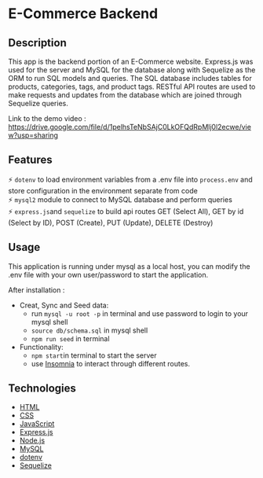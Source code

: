# E-Commerce Backend

## Description 

This app is the backend portion of an E-Commerce website. Express.js was used for the server and MySQL for the database along with Sequelize as the ORM to run SQL models and queries. The SQL database includes tables for products, categories, tags, and product tags. RESTful API routes are used to make requests and updates from the database which are joined through Sequelize queries.

Link to the demo video : https://drive.google.com/file/d/1pelhsTeNbSAjC0LkOFQdRpMlj0l2ecwe/view?usp=sharing

## Features 

⚡️ `dotenv` to load environment variables from a .env file into `process.env` and store configuration in the environment separate from code \
⚡️ `mysql2` module to connect to MySQL database and perform queries\
⚡️ `express.js`and `sequelize` to build api routes GET (Select All), GET by id (Select by ID), POST (Create), PUT (Update), DELETE (Destroy)


## Usage 


This application is running under mysql as a local host, you can modify the .env file with your own user/password to start the application.

After installation :
- Creat, Sync and Seed data: 
    - run `mysql -u root -p` in terminal and use password to login to your mysql shell
    - `source db/schema.sql` in mysql shell
    - `npm run seed` in terminal
- Functionality:
    - `npm start`in terminal to start the server
    - use [Insomnia](https://insomnia.rest/download) to interact through different routes.

## Technologies 

* [HTML](https://developer.mozilla.org/en-US/docs/Web/HTML)
* [CSS](https://developer.mozilla.org/en-US/docs/Web/CSS)
* [JavaScript](https://developer.mozilla.org/en-US/docs/Web/JavaScript)
* [Express.js](https://expressjs.com/)
* [Node.js](https://nodejs.org/en/)
* [MySQL](https://www.mysql.com/)
* [dotenv](https://www.npmjs.com/package/dotenv)
* [Sequelize](https://sequelize.org/)


